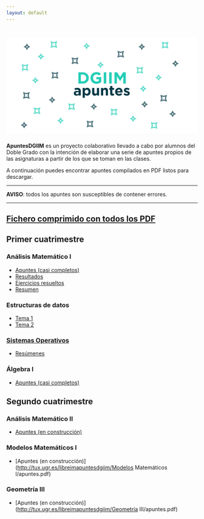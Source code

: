```yaml
---
layout: default
---
```


# ![apuntes](resources/hero.png)

**ApuntesDGIIM** es un proyecto colaborativo llevado a cabo por alumnos del Doble Grado con la intención de elaborar una serie de apuntes propios de las asignaturas a partir de los que se toman en las clases.

A continuación puedes encontrar apuntes compilados en PDF listos para descargar.

---

**AVISO**: todos los apuntes son susceptibles de contener errores.

---

## [Fichero comprimido con todos los PDF](http://tux.ugr.es/libreimapuntesdgiim/apuntes.tar.gz)

## Primer cuatrimestre

### Análisis Matemático I
* [Apuntes (casi completos)](http://tux.ugr.es/libreimapuntesdgiim/An%C3%A1lisis%20Matem%C3%A1tico%20I/apuntes.pdf)
* [Resultados](http://tux.ugr.es/libreimapuntesdgiim/An%C3%A1lisis%20Matem%C3%A1tico%20I/resultados.pdf)
* [Ejercicios resueltos](http://tux.ugr.es/libreimapuntesdgiim/An%C3%A1lisis%20Matem%C3%A1tico%20I/ejercicios.pdf)
* [Resumen](http://tux.ugr.es/libreimapuntesdgiim/An%C3%A1lisis%20Matem%C3%A1tico%20I/Resumen.pdf)

### Estructuras de datos
* [Tema 1](http://tux.ugr.es/libreimapuntesdgiim/Estructura%20de%20datos/Tema1.pdf)
* [Tema 2](http://tux.ugr.es/libreimapuntesdgiim/Estructura%20de%20datos/Tema2.pdf)

### [Sistemas Operativos](http://tux.ugr.es/libreimapuntesdgiim/.out/Sistemas%20Operativos)
* [Resúmenes](http://tux.ugr.es/libreimapuntesdgiim/Sistemas%20Operativos/Resúmenes)

### Álgebra I
* [Apuntes (casi completos)](http://tux.ugr.es/libreimapuntesdgiim/%C3%81lgebra%20I/tema1.pdf)

## Segundo cuatrimestre

### Análisis Matemático II
* [Apuntes (en construcción)](http://tux.ugr.es/libreimapuntesdgiim/An%C3%A1lisis%20Matem%C3%A1tico%20II/apuntes.pdf)

### Modelos Matemáticos I
* [Apuntes (en construcción)](http://tux.ugr.es/libreimapuntesdgiim/Modelos Matemáticos I/apuntes.pdf)

### Geometría III
* [Apuntes (en construcción)](http://tux.ugr.es/libreimapuntesdgiim/Geometría III/apuntes.pdf)
